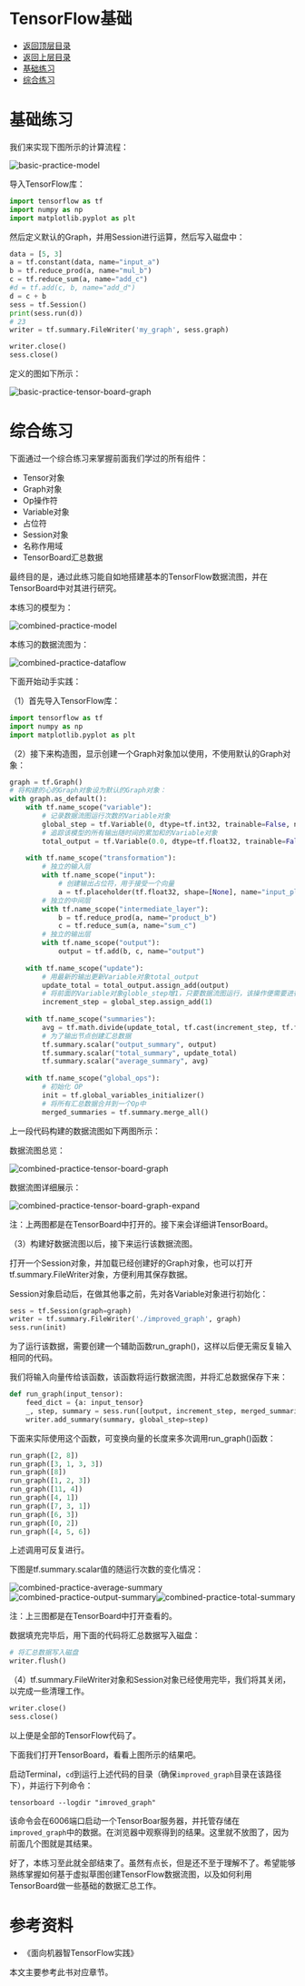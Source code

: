 # TensorFlow基础

* [返回顶层目录](../../SUMMARY.md)
* [返回上层目录](tensorflow.md)
* [基础练习](#基础练习)
* [综合练习](#综合练习)



# 基础练习

我们来实现下图所示的计算流程：

![basic-practice-model](pic/basic-practice-model.png)

导入TensorFlow库：

```python
import tensorflow as tf
import numpy as np
import matplotlib.pyplot as plt
```

然后定义默认的Graph，并用Session进行运算，然后写入磁盘中：

```python
data = [5, 3]
a = tf.constant(data, name="input_a")
b = tf.reduce_prod(a, name="mul_b")
c = tf.reduce_sum(a, name="add_c")
#d = tf.add(c, b, name="add_d")
d = c + b
sess = tf.Session()
print(sess.run(d))
# 23
writer = tf.summary.FileWriter('my_graph', sess.graph)

writer.close()
sess.close()
```

定义的图如下所示：

![basic-practice-tensor-board-graph](pic/basic-practice-tensor-board-graph.png)

# 综合练习

下面通过一个综合练习来掌握前面我们学过的所有组件：

* Tensor对象
* Graph对象
* Op操作符
* Variable对象
* 占位符
* Session对象
* 名称作用域
* TensorBoard汇总数据

最终目的是，通过此练习能自如地搭建基本的TensorFlow数据流图，并在TensorBoard中对其进行研究。

本练习的模型为：

![combined-practice-model](pic/combined-practice-model.png)

本练习的数据流图为：

![combined-practice-dataflow](pic/combined-practice-dataflow.png)

下面开始动手实践：

（1）首先导入TensorFlow库：

```python
import tensorflow as tf
import numpy as np
import matplotlib.pyplot as plt
```

（2）接下来构造图，显示创建一个Graph对象加以使用，不使用默认的Graph对象：

```python
graph = tf.Graph()
# 将构建的心的Graph对象设为默认的Graph对象：
with graph.as_default():
    with tf.name_scope("variable"):
        # 记录数据流图运行次数的Variable对象
        global_step = tf.Variable(0, dtype=tf.int32, trainable=False, name="global_step")
        # 追踪该模型的所有输出随时间的累加和的Variable对象
        total_output = tf.Variable(0.0, dtype=tf.float32, trainable=False, name="total_output")
    
    with tf.name_scope("transformation"):
        # 独立的输入层
        with tf.name_scope("input"):
            # 创建输出占位符，用于接受一个向量
            a = tf.placeholder(tf.float32, shape=[None], name="input_placeholder_a")
        # 独立的中间层
        with tf.name_scope("intermediate_layer"):
            b = tf.reduce_prod(a, name="product_b")
            c = tf.reduce_sum(a, name="sum_c")
        # 独立的输出层
        with tf.name_scope("output"):
            output = tf.add(b, c, name="output")
    
    with tf.name_scope("update"):
        # 用最新的输出更新Variable对象total_output
        update_total = total_output.assign_add(output)
        # 将前面的Variable对象globle_step增1，只要数据流图运行，该操作便需要进行
        increment_step = global_step.assign_add(1)
    
    with tf.name_scope("summaries"):
        avg = tf.math.divide(update_total, tf.cast(increment_step, tf.float32), name="average")
        # 为了输出节点创建汇总数据
        tf.summary.scalar("output_summary", output)
        tf.summary.scalar("total_summary", update_total)
        tf.summary.scalar("average_summary", avg)
    
    with tf.name_scope("global_ops"):
        # 初始化 OP
        init = tf.global_variables_initializer()
        # 将所有汇总数据合并到一个Op中
        merged_summaries = tf.summary.merge_all()
```

上一段代码构建的数据流图如下两图所示：

数据流图总览：

![combined-practice-tensor-board-graph](pic/combined-practice-tensor-board-graph.png)

数据流图详细展示：

![combined-practice-tensor-board-graph-expand](pic/combined-practice-tensor-board-graph-expand.png)

注：上两图都是在TensorBoard中打开的。接下来会详细讲TensorBoard。

（3）构建好数据流图以后，接下来运行该数据流图。

打开一个Session对象，并加载已经创建好的Graph对象，也可以打开tf.summary.FileWriter对象，方便利用其保存数据。

Session对象启动后，在做其他事之前，先对各Variable对象进行初始化：

```python
sess = tf.Session(graph=graph)
writer = tf.summary.FileWriter('./improved_graph', graph)
sess.run(init)
```

为了运行该数据，需要创建一个辅助函数run_graph()，这样以后便无需反复输入相同的代码。

我们将输入向量传给该函数，该函数将运行数据流图，并将汇总数据保存下来：

```python
def run_graph(input_tensor):
    feed_dict = {a: input_tensor}
    _, step, summary = sess.run([output, increment_step, merged_summaries], feed_dict=feed_dict)
    writer.add_summary(summary, global_step=step)
```

下面来实际使用这个函数，可变换向量的长度来多次调用run_graph()函数：

```python
run_graph([2, 8])
run_graph([3, 1, 3, 3])
run_graph([8])
run_graph([1, 2, 3])
run_graph([11, 4])
run_graph([4, 1])
run_graph([7, 3, 1])
run_graph([6, 3])
run_graph([0, 2])
run_graph([4, 5, 6])
```

上述调用可反复进行。

下图是tf.summary.scalar值的随运行次数的变化情况：

![combined-practice-average-summary](pic/combined-practice-average-summary.png)![combined-practice-output-summary](pic/combined-practice-output-summary.png)![combined-practice-total-summary](pic/combined-practice-total-summary.png)

注：上三图都是在TensorBoard中打开查看的。

数据填充完毕后，用下面的代码将汇总数据写入磁盘：

```python
# 将汇总数据写入磁盘
writer.flush()
```

（4）tf.summary.FileWriter对象和Session对象已经使用完毕，我们将其关闭，以完成一些清理工作。

```python
writer.close()
sess.close()
```

以上便是全部的TensorFlow代码了。

下面我们打开TensorBoard，看看上图所示的结果吧。

启动Terminal，`cd`到运行上述代码的目录（确保`improved_graph`目录在该路径下），并运行下列命令：

```shell
tensorboard --logdir "imroved_graph"
```

该命令会在6006端口启动一个TensorBoar服务器，并托管存储在`improved_graph`中的数据。在浏览器中观察得到的结果。这里就不放图了，因为前面几个图就是其结果。

好了，本练习至此就全部结束了。虽然有点长，但是还不至于理解不了。希望能够熟练掌握如何基于虚拟草图创建TensorFlow数据流图，以及如何利用TensorBoard做一些基础的数据汇总工作。



# 参考资料

* 《面向机器智TensorFlow实践》

本文主要参考此书对应章节。





















